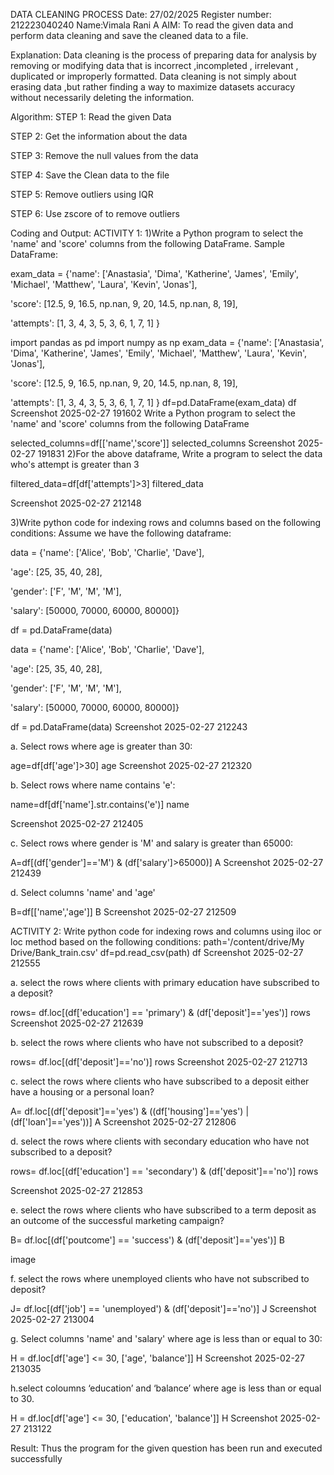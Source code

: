 DATA CLEANING PROCESS
Date: 27/02/2025
Register number: 212223040240
Name:Vimala Rani A
AIM:
To read the given data and perform data cleaning and save the cleaned data to a file.

Explanation:
Data cleaning is the process of preparing data for analysis by removing or modifying data that is incorrect ,incompleted , irrelevant , duplicated or improperly formatted. Data cleaning is not simply about erasing data ,but rather finding a way to maximize datasets accuracy without necessarily deleting the information.

Algorithm:
STEP 1: Read the given Data

STEP 2: Get the information about the data

STEP 3: Remove the null values from the data

STEP 4: Save the Clean data to the file

STEP 5: Remove outliers using IQR

STEP 6: Use zscore of to remove outliers

Coding and Output:
ACTIVITY 1:
1)Write a Python program to select the 'name' and 'score' columns from the following DataFrame. Sample DataFrame:

exam_data = {'name': ['Anastasia', 'Dima', 'Katherine', 'James', 'Emily', 'Michael', 'Matthew', 'Laura', 'Kevin', 'Jonas'],

'score': [12.5, 9, 16.5, np.nan, 9, 20, 14.5, np.nan, 8, 19],

'attempts': [1, 3, 4, 3, 5, 3, 6, 1, 7, 1] }

import pandas as pd
import numpy as np
exam_data = {'name': ['Anastasia', 'Dima', 'Katherine', 'James', 'Emily', 'Michael', 'Matthew', 'Laura', 'Kevin', 'Jonas'],

'score': [12.5, 9, 16.5, np.nan, 9, 20, 14.5, np.nan, 8, 19],

'attempts': [1, 3, 4, 3, 5, 3, 6, 1, 7, 1] }
df=pd.DataFrame(exam_data)
df
Screenshot 2025-02-27 191602 Write a Python program to select the 'name' and 'score' columns from the following DataFrame

selected_columns=df[['name','score']]
selected_columns
Screenshot 2025-02-27 191831 2)For the above dataframe, Write a program to select the data who's attempt is greater than 3

filtered_data=df[df['attempts']>3]
filtered_data

Screenshot 2025-02-27 212148

3)Write python code for indexing rows and columns based on the following conditions: Assume we have the following dataframe:

data = {'name': ['Alice', 'Bob', 'Charlie', 'Dave'],

'age': [25, 35, 40, 28],

'gender': ['F', 'M', 'M', 'M'],

'salary': [50000, 70000, 60000, 80000]}

df = pd.DataFrame(data)

data = {'name': ['Alice', 'Bob', 'Charlie', 'Dave'],

'age': [25, 35, 40, 28],

'gender': ['F', 'M', 'M', 'M'],

'salary': [50000, 70000, 60000, 80000]}

df = pd.DataFrame(data)
Screenshot 2025-02-27 212243

a. Select rows where age is greater than 30:

age=df[df['age']>30]
age
Screenshot 2025-02-27 212320

b. Select rows where name contains 'e':

name=df[df['name'].str.contains('e')]
name

Screenshot 2025-02-27 212405

c. Select rows where gender is 'M' and salary is greater than 65000:

A=df[(df['gender']=='M') & (df['salary']>65000)]
A
Screenshot 2025-02-27 212439

d. Select columns 'name' and 'age'

B=df[['name','age']]
B
Screenshot 2025-02-27 212509

ACTIVITY 2:
Write python code for indexing rows and columns using iloc or loc method based on the following conditions:
path='/content/drive/My Drive/Bank_train.csv'
df=pd.read_csv(path)
df
Screenshot 2025-02-27 212555

a. select the rows where clients with primary education have subscribed to a deposit?

rows= df.loc[(df['education'] == 'primary') & (df['deposit']=='yes')]
rows
Screenshot 2025-02-27 212639

b. select the rows where clients who have not subscribed to a deposit?

rows= df.loc[(df['deposit']=='no')]
rows
Screenshot 2025-02-27 212713

c. select the rows where clients who have subscribed to a deposit either have a housing or a personal loan?

A= df.loc[(df['deposit']=='yes') & ((df['housing']=='yes') | (df['loan']=='yes'))]
A
Screenshot 2025-02-27 212806

d. select the rows where clients with secondary education who have not subscribed to a deposit?

rows= df.loc[(df['education'] == 'secondary') & (df['deposit']=='no')]
rows

Screenshot 2025-02-27 212853

e. select the rows where clients who have subscribed to a term deposit as an outcome of the successful marketing campaign?

B= df.loc[(df['poutcome'] == 'success') & (df['deposit']=='yes')]
B

image

f. select the rows where unemployed clients who have not subscribed to deposit?

J= df.loc[(df['job'] == 'unemployed') & (df['deposit']=='no')]
J
Screenshot 2025-02-27 213004

g. Select columns 'name' and 'salary' where age is less than or equal to 30:

H = df.loc[df['age'] <= 30, ['age', 'balance']]
H
Screenshot 2025-02-27 213035

h.select coloumns ‘education’ and ‘balance’ where age is less than or equal to 30.

H = df.loc[df['age'] <= 30, ['education', 'balance']]
H
Screenshot 2025-02-27 213122

Result:
Thus the program for the given question has been run and executed successfully
